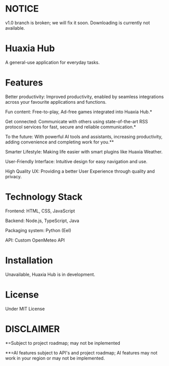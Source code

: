 # NOTICE

v1.0 branch is broken; we will fix it soon. Downloading is currently not available.

# Huaxia Hub

A general-use application for everyday tasks.

# Features
Better productivity: Improved productivity, enabled by seamless integrations across your favourite applications and functions.

Fun content: Free-to-play, Ad-free games integrated into Huaxia Hub.*

Get connected: Communicate with others using state-of-the-art RSS
protocol services for fast, secure and reliable communication.*

To the future: With powerful AI tools and assistants, increasing productivity, adding convenience and completing work for you.**

Smarter Lifestyle: Making life easier with smart plugins like Huaxia Weather.

User-Friendly Interface: Intuitive design for easy navigation and use.

High Quality UX: Providing a better User Experience through quality and privacy.

# Technology Stack
Frontend: HTML, CSS, JavaScript

Backend: Node.js, TypeScript, Java

Packaging system: Python (Eel)

API: Custom OpenMeteo API

# Installation

Unavailable, Huaxia Hub is in development.

# License

Under MIT License

# DISCLAIMER

*=Subject to project roadmap; may not be inplemented

**=AI features subject to API's and project roadmap; AI features may not work in your region or may not be implemented.
